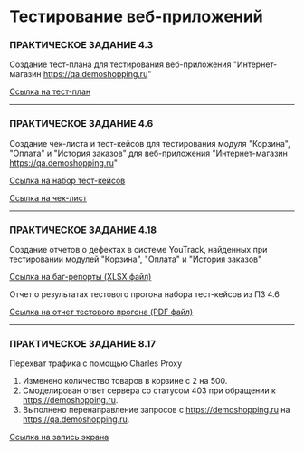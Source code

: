 # Тестирование веб-приложений

### ПРАКТИЧЕСКОЕ ЗАДАНИЕ 4.3

Создание тест-плана для тестирования веб-приложения "Интернет-магазин https://qa.demoshopping.ru"

[Ссылка на тест-план](https://docs.google.com/spreadsheets/d/1G5Oap3-wUgw0mx3gde992jhmknJX-y--35JGBr14Lic/edit?usp=sharing)

---

### ПРАКТИЧЕСКОЕ ЗАДАНИЕ 4.6

Создание чек-листа и тест-кейсов для тестирования модуля "Корзина", "Оплата" и "История заказов" для веб-приложения "Интернет-магазин https://qa.demoshopping.ru"

[Ссылка на набор тест-кейсов](https://docs.google.com/spreadsheets/d/1mnJXMMfSCcGkc9PMEQQ9zd89jvSbrbXiK6TEjCB6jyc/edit?usp=drive_link)

[Ссылка на чек-лист](https://docs.google.com/spreadsheets/d/1mnJXMMfSCcGkc9PMEQQ9zd89jvSbrbXiK6TEjCB6jyc/edit?usp=drive_link)

---

### ПРАКТИЧЕСКОЕ ЗАДАНИЕ 4.18

Создание отчетов о дефектах в системе YouTrack, найденных при тестировании модулей "Корзина", "Оплата" и "История заказов"

[Ссылка на баг-репорты (XLSX файл)](https://docs.google.com/spreadsheets/d/138uNcNL3uurzIdffXjqQCLoI-w6jZTQl/edit?usp=sharing&ouid=110201890590256679017&rtpof=true&sd=true)

Отчет о результатах тестового прогона набора тест-кейсов из ПЗ 4.6

[Ссылка на отчет тестового прогона (PDF файл)](https://drive.google.com/file/d/18mmN16COjh5qoTQkKZbxDvrSyAafCBt1/view?usp=sharing)

---

### ПРАКТИЧЕСКОЕ ЗАДАНИЕ 8.17

Перехват трафика с помощью Charles Proxy

1. Изменено количество товаров в корзине с 2 на 500.
2. Смоделирован ответ сервера со статусом 403 при обращении к https://demoshopping.ru.
3. Выполнено перенаправление запросов с https://demoshopping.ru на https://qa.demoshopping.ru.

[Ссылка на запись экрана](https://drive.google.com/file/d/1Bifp_KMo3qqX5Exo1Vl4GriSfIKp9ZBR/view?usp=drive_link)
